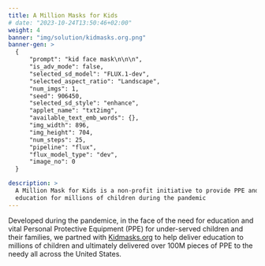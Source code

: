 ```yaml
---
title: A Million Masks for Kids
# date: "2023-10-24T13:50:46+02:00"
weight: 4
banner: "img/solution/kidmasks.org.png"
banner-gen: >
  {
      "prompt": "kid face mask\n\n\n",
      "is_adv_mode": false,
      "selected_sd_model": "FLUX.1-dev",
      "selected_aspect_ratio": "Landscape",
      "num_imgs": 1,
      "seed": 906450,
      "selected_sd_style": "enhance",
      "applet_name": "txt2img",
      "available_text_emb_words": {},
      "img_width": 896,
      "img_height": 704,
      "num_steps": 25,
      "pipeline": "flux",
      "flux_model_type": "dev",
      "image_no": 0
  }

description: >
  A Million Mask for Kids is a non-profit initiative to provide PPE and
  education for millions of children during the pandemic
---
```


Developed during the pandemice, in the face of the need for education and vital
Personal Protective Equipment (PPE) for under-served children and their
families, we partned with [Kidmasks.org](https://kidmasks.org/) to help deliver
education to millions of children and ultimately delivered over 100M pieces of
PPE to the needy all across the United States.

<!--more-->
